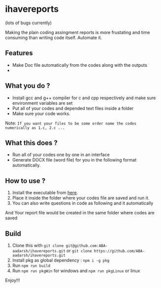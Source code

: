 # ihavereports

(lots of bugs currently)

Making the plain coding assingment reports is more frustating and time consuming than writing code itself. Automate it.



## Features

- Make Doc file automatically from the codes along with the outputs
- 

## What you do ?

- Install gcc and g++ compiler for c and cpp respectively and make sure environment variables are set
- Put all of your codes and depended text files inside a folder
- Make sure your code works.

Note: `If you want your files to be some order name the codes numerically as 1.c, 2.c ...`

## What this does ?

- Run all of your codes one by one in an interface
- Generate DOCX file (word file) for you in the following format automatically.
  

## How to use ?

1. Install the executable from [here](somelink.com).
2. Place it inside the folder where your codes file are saved and run it.
3. You can also write questions in code as following and it automatically 

And Your report file would be created in the same folder where codes are saved

## Build

1. Clone this with `git clone git@github.com:ABA-aadarsh/ihavereports.git` or `git clone https://github.com/ABA-aadarsh/ihavereports.git`
2. Install pkg as global dependency : `npm i -g pkg`
3. Run `npm run build`
4. Run `npm run pkgWin` for windows and `npm run pkgLinux` or linux


Enjoy!!!

